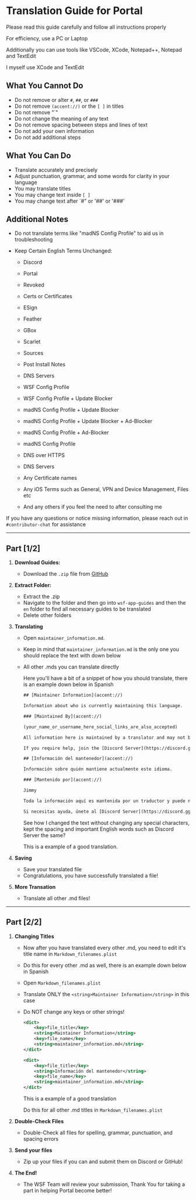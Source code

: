 # Translation Guide for Portal

Please read this guide carefully and follow all instructions properly

For efficiency, use a PC or Laptop

Additionally you can use tools like VSCode, XCode, Notepad++, Notepad and TextEdit

I myself use XCode and TextEdit

## What You **Cannot** Do
- Do not remove or alter `#`, `##`, or `###`
- Do not remove `(accent://)` or the `[ ]` in titles
- Do not remove "`"
- Do not change the meaning of any text
- Do not remove spacing between steps and lines of text
- Do not add your own information
- Do not add additional steps

## What You **Can** Do
- Translate accurately and precisely
- Adjust punctuation, grammar, and some words for clarity in your language
- You may translate titles
- You may change text inside `[ ]`
- You may change text after `#" or '##' or '###'

## Additional Notes
- Do not translate terms like "madNS Config Profile" to aid us in troubleshooting
  
- Keep Certain English Terms Unchanged:
  - Discord
  - Portal
  - Revoked
  - Certs or Certificates
  - ESign
  - Feather
  - GBox
  - Scarlet
  - Sources
  - Post Install Notes
  - DNS Servers
  - WSF Config Profile
  - WSF Config Profile + Update Blocker
  - madNS Config Profile + Update Blocker
  - madNS Config Profile + Update Blocker + Ad-Blocker
  - madNS Config Profile + Ad-Blocker
  - madNS Config Profile
  - DNS over HTTPS
  - DNS Servers
  - Any Certificate names
  - Any iOS Terms such as General, VPN and Device Management, Files etc
    
  - And any others if you feel the need to after consulting me

If you have any questions or notice missing information, please reach out in `#contributor-chat` for assistance

---

## Part [1/2]

1. **Download Guides:**
   - Download the `.zip` file from [GitHub](https://github.com/WhySooooFurious/Ultimate-Sideloading-Guide/archive/refs/heads/main.zip)

2. **Extract Folder:**
   - Extract the .zip
   - Navigate to the folder and then go into `wsf-app-guides` and then the `en` folder to find all necessary guides to be translated
   - Delete other folders
     
3. **Translating**
   - Open `maintainer_information.md`.
   - Keep in mind that `maintainer_information.md` is the only one you should replace the text with down below
   - All other .mds you can translate directly
     
     Here you'll have a bit of a snippet of how you should translate, there is an example down below in Spanish
     
   
     ```xml
     ## [Maintainer Information](accent://)

     Information about who is currently maintaining this language.

     ### [Maintained By](accent://)

     (your_name_or_username_here_social_links_are_also_accepted)

     All information here is maintained by a translator and may not be accurate or up to date.

     If you require help, join the [Discord Server](https://discord.gg/wsf)
     ```
    
     ```xml
     ## [Información del mantenedor](accent://)

     Información sobre quién mantiene actualmente este idioma.

     ### [Mantenido por](accent://)

     Jimmy

     Toda la información aquí es mantenida por un traductor y puede no ser precisa o no estar actualizada.

     Si necesitas ayuda, únete al [Discord Server](https://discord.gg/wsf)
     ```

     See how I changed the text without changing any special characters, kept the spacing and important English words such as Discord Server the same?
     
     This is a example of a good translation.

5. **Saving**
   - Save your translated file
   - Congratulations, you have successfully translated a file!
     
6. **More Transation**
   - Translate all other .md files!

---

## Part [2/2]

1. **Changing Titles**
   
   - Now after you have translated every other .md, you need to edit it's title name in  `Markdown_filenames.plist`
   - Do this for every other .md as well, there is an example down below in Spanish
   
   - Open `Markdown_filenames.plist`
  
   - Translate ONLY the `<string>Maintainer Information</string>` in this case
   - Do NOT change any keys or other strings!
     
     ```xml
     <dict>
         <key>file_title</key>
         <string>Maintainer Information</string>
         <key>file_name</key>
         <string>maintainer_information.md</string>
     </dict>
     ```
     ```xml
     <dict>
         <key>file_title</key>
         <string>Información del mantenedor</string>
         <key>file_name</key>
         <string>maintainer_information.md</string>
     </dict>
     ```
     
     This is a example of a good translation
    
     Do this for all other .md titles in `Markdown_filenames.plist`

2. **Double-Check Files**
   
   - Double-Check all files for spelling, grammar, punctuation, and spacing errors

3. **Send your files**
   
   - Zip up your files if you can and submit them on Discord or GitHub!

4. **The End!**
   
   - The WSF Team will review your submission, Thank You for taking a part in helping Portal become better!
